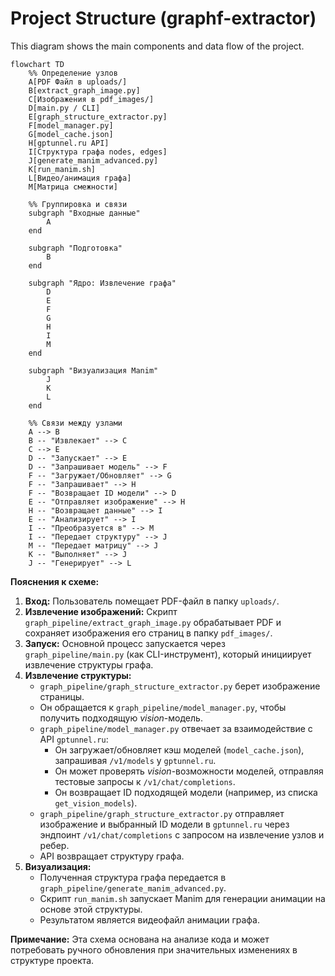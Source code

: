 # Project Structure (graphf-extractor)

This diagram shows the main components and data flow of the project.

```mermaid
flowchart TD
    %% Определение узлов
    A[PDF Файл в uploads/]
    B[extract_graph_image.py]
    C[Изображения в pdf_images/]
    D[main.py / CLI]
    E[graph_structure_extractor.py]
    F[model_manager.py]
    G[model_cache.json]
    H[gptunnel.ru API]
    I[Структура графа nodes, edges]
    J[generate_manim_advanced.py]
    K[run_manim.sh]
    L[Видео/анимация графа]
    M[Матрица смежности]
    
    %% Группировка и связи
    subgraph "Входные данные"
        A
    end
    
    subgraph "Подготовка"
        B
    end
    
    subgraph "Ядро: Извлечение графа"
        D
        E
        F
        G
        H
        I
        M
    end
    
    subgraph "Визуализация Manim"
        J
        K
        L
    end
    
    %% Связи между узлами
    A --> B
    B -- "Извлекает" --> C
    C --> E
    D -- "Запускает" --> E
    D -- "Запрашивает модель" --> F
    F -- "Загружает/Обновляет" --> G
    F -- "Запрашивает" --> H
    F -- "Возвращает ID модели" --> D
    E -- "Отправляет изображение" --> H
    H -- "Возвращает данные" --> I
    E -- "Анализирует" --> I
    I -- "Преобразуется в" --> M
    I -- "Передает структуру" --> J
    M -- "Передает матрицу" --> J
    K -- "Выполняет" --> J
    J -- "Генерирует" --> L
```

**Пояснения к схеме:**

1.  **Вход:** Пользователь помещает PDF-файл в папку `uploads/`.
2.  **Извлечение изображений:** Скрипт `graph_pipeline/extract_graph_image.py` обрабатывает PDF и сохраняет изображения его страниц в папку `pdf_images/`.
3.  **Запуск:** Основной процесс запускается через `graph_pipeline/main.py` (как CLI-инструмент), который инициирует извлечение структуры графа.
4.  **Извлечение структуры:**
    *   `graph_pipeline/graph_structure_extractor.py` берет изображение страницы.
    *   Он обращается к `graph_pipeline/model_manager.py`, чтобы получить подходящую *vision*-модель.
    *   `graph_pipeline/model_manager.py` отвечает за взаимодействие с API `gptunnel.ru`:
        *   Он загружает/обновляет кэш моделей (`model_cache.json`), запрашивая `/v1/models` у `gptunnel.ru`.
        *   Он может проверять *vision*-возможности моделей, отправляя тестовые запросы к `/v1/chat/completions`.
        *   Он возвращает ID подходящей модели (например, из списка `get_vision_models`).
    *   `graph_pipeline/graph_structure_extractor.py` отправляет изображение и выбранный ID модели в `gptunnel.ru` через эндпоинт `/v1/chat/completions` с запросом на извлечение узлов и ребер.
    *   API возвращает структуру графа.
5.  **Визуализация:**
    *   Полученная структура графа передается в `graph_pipeline/generate_manim_advanced.py`.
    *   Скрипт `run_manim.sh` запускает Manim для генерации анимации на основе этой структуры.
    *   Результатом является видеофайл анимации графа.

**Примечание:** Эта схема основана на анализе кода и может потребовать ручного обновления при значительных изменениях в структуре проекта.
